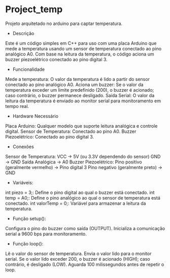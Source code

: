 # Project_temp
Projeto arquitetado no arduino para captar temperatura.

- Descrição
  
Este é um código simples em C++ para uso com uma placa Arduino que mede a temperatura usando um sensor de temperatura conectado ao pino analógico A0. Com base na leitura da temperatura, o código aciona um buzzer piezoelétrico conectado ao pino digital 3.

- Funcionalidade
  
Mede a temperatura: O valor da temperatura é lido a partir do sensor conectado ao pino analógico A0.
Aciona um buzzer: Se o valor da temperatura exceder um limite predefinido (200), o buzzer é acionado; caso contrário, o buzzer permanece desligado.
Saída Serial: O valor da leitura da temperatura é enviado ao monitor serial para monitoramento em tempo real.

- Hardware Necessário

Placa Arduino: Qualquer modelo que suporte leitura analógica e controle digital.
Sensor de Temperatura: Conectado ao pino A0.
Buzzer Piezoelétrico: Conectado ao pino digital 3.

- Conexões
  
Sensor de Temperatura:
VCC → 5V (ou 3.3V dependendo do sensor)
GND → GND
Saída Analógica → A0
Buzzer Piezoelétrico:
Pino positivo (geralmente vermelho) → Pino digital 3
Pino negativo (geralmente preto) → GND

- Variáveis:
  
int piezo = 3;: Define o pino digital ao qual o buzzer está conectado.
int temp = A0;: Define o pino analógico ao qual o sensor de temperatura está conectado.
int valorTemp = 0;: Variável para armazenar a leitura da temperatura.

- Função setup():
  
Configura o pino do buzzer como saída (OUTPUT).
Inicializa a comunicação serial a 9600 bps para monitoramento.

- Função loop():
  
Lê o valor do sensor de temperatura.
Envia o valor lido para o monitor serial.
Se o valor lido exceder 200, o buzzer é acionado (HIGH); caso contrário, é desligado (LOW).
Aguarda 100 milissegundos antes de repetir o loop.
